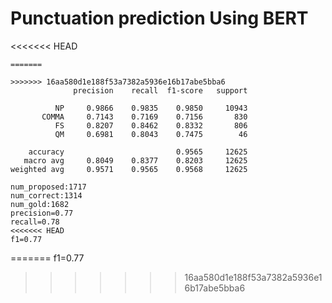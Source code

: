 # Punctuation prediction Using BERT
<<<<<<< HEAD
```
=======

>>>>>>> 16aa580d1e188f53a7382a5936e16b17abe5bba6
              precision    recall  f1-score   support

          NP     0.9866    0.9835    0.9850     10943
       COMMA     0.7143    0.7169    0.7156       830
          FS     0.8207    0.8462    0.8332       806
          QM     0.6981    0.8043    0.7475        46

    accuracy                         0.9565     12625
   macro avg     0.8049    0.8377    0.8203     12625
weighted avg     0.9571    0.9565    0.9568     12625

num_proposed:1717
num_correct:1314
num_gold:1682
precision=0.77
recall=0.78
<<<<<<< HEAD
f1=0.77
```
=======
f1=0.77
>>>>>>> 16aa580d1e188f53a7382a5936e16b17abe5bba6
